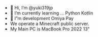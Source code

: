 - 👋 Hi, I’m @yuki319jp
- 🌱 I’m currently learning ... Python  Kotlin
- 🔨 I”m  development Omiya Pay
- We operate a Minecraft public server.
- My Main PC is MacBook Pro 2022 13"
